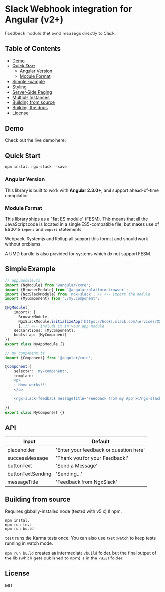 # Slack Webhook integration for Angular (v2+)

Feedback module that send message directly to Slack.

## Table of Contents

* [Demo](#demo)
* [Quick Start](#quick-start)
  + [Angular Version](#angular-version)
  + [Module Format](#module-format)
* [Simple Example](#simple-example)
* [Styling](#styling)
* [Server-Side Paging](#server-side-paging)
* [Multiple Instances](#multiple-instances)
* [Building from source](#building-from-source)
* [Building the docs](#building-the-docs)
* [License](#license)


## Demo

Check out the live demo here: 

## Quick Start

```
npm install ngx-slack --save
```

### Angular Version

This library is built to work with **Angular 2.3.0+**, and support ahead-of-time compilation.

### Module Format

This library ships as a "flat ES module" (FESM). This means that all the JavaScript code is located in a single ES5-compatible file, but makes use of ES2015 `import` and `export` statements.

Webpack, Systemjs and Rollup all support this format and should work without problems.

A UMD bundle is also provided for systems which do not support FESM.

## Simple Example

```TypeScript
// app.module.ts
import {NgModule} from '@angular/core';
import {BrowserModule} from '@angular/platform-browser';
import {NgxSlackModule} from 'ngx-slack'; // <-- import the module
import {MyComponent} from './my.component';

@NgModule({
    imports: [
      BrowserModule,
      NgxSlackModule.initializeApp('https://hooks.slack.com/services/XXXXXXX/XXXXXXX/XXXXXXXXXXXXXXXXXXXXX'),
      ], // <-- include it in your app module
    declarations: [MyComponent],
    bootstrap: [MyComponent]
})
export class MyAppModule {}
```

```TypeScript
// my.component.ts
import {Component} from '@angular/core';

@Component({
    selector: 'my-component',
    template: `
    <p>
      Home works!!!
    </p>
       
    <ngx-slack-feedback messageTitle='Feedback from my App'></ngx-slack-feedback>
    `
})
export class MyComponent {}
```

## API

| Input | Default |
| --- | --- |
|  placeholder | 'Enter your feedback or question here'  |
|  successMessage | 'Thank you for your Feedback!'  |
|  buttonText | 'Send a Message'  |
|  buttonTextSending | 'Sending...'  |
|  messageTitle | 'Feedback from NgxSlack'  |

## Building from source

Requires globally-installed node (tested with v5.x) & npm. 

```
npm install
npm run test
npm run build 
```
`test` runs the Karma tests once. You can also use `test:watch` to keep tests running in watch mode.

`npm run build` creates an intermediate `/build` folder, but the final output of the lib (which gets published to npm) is in the `/dist` folder.

## License

MIT
